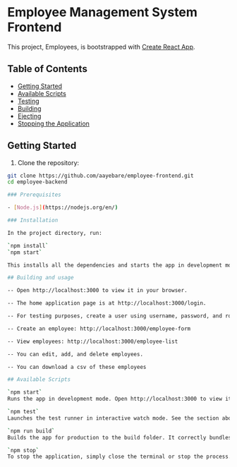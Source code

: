 # Employee Management System Frontend

This project, Employees, is bootstrapped with [Create React App](https://github.com/facebook/create-react-app).

## Table of Contents

- [Getting Started](#getting-started)
- [Available Scripts](#available-scripts)
- [Testing](#testing)
- [Building](#building)
- [Ejecting](#ejecting)
- [Stopping the Application](#stopping-the-application)

## Getting Started

 1. Clone the repository:
   ```bash
   git clone https://github.com/aayebare/employee-frontend.git
   cd employee-backend

### Prerequisites

- [Node.js](https://nodejs.org/en/)

### Installation

In the project directory, run:

`npm install`
`npm start` 

This installs all the dependencies and starts the app in development mode.

## Building and usage

-- Open http://localhost:3000 to view it in your browser.

-- The home application page is at http://localhost:3000/login.

-- For testing purposes, create a user using username, password, and role. Once registered, you can log in and interact with the application:

-- Create an employee: http://localhost:3000/employee-form

-- View employees: http://localhost:3000/employee-list

-- You can edit, add, and delete employees.

-- You can download a csv of these employees

## Available Scripts

`npm start`
Runs the app in development mode. Open http://localhost:3000 to view it in your browser.

`npm test`
Launches the test runner in interactive watch mode. See the section about running tests for more information.

`npm run build`
Builds the app for production to the build folder. It correctly bundles React in production mode and optimizes the build for the best performance. The build is minified and the filenames include hashes. Your app is ready to be deployed! See the section about deployment for more information.

`npm stop`
To stop the application, simply close the terminal or stop the process.

